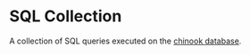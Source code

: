 # SQL Collection

A collection of SQL queries executed on the [chinook database](https://github.com/lerocha/chinook-database).
